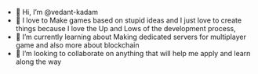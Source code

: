 - 👋 Hi, I’m @vedant-kadam
- 👀 I love to Make games based on stupid ideas and I just love to create things because I love the  Up and Lows of the development process, 
- 🌱 I’m currently learning about Making dedicated servers for multiplayer game and also more about blockchain
- 💞️ I’m looking to collaborate on anything that will help me apply and learn along the way


